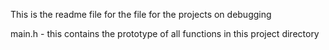 This is the readme file for the file for the projects on debugging

main.h - this contains the prototype of all functions in this project directory

